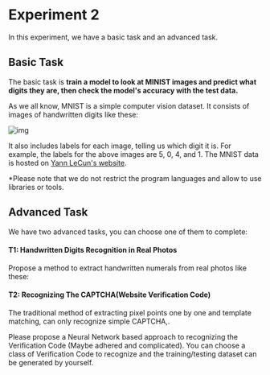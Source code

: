 # Experiment 2

In this experiment, we have a basic task and an advanced task.

## Basic Task

The basic task is **train a model to look at MINIST images and predict what digits they are, then check the model's accuracy with the test data.** 

As we all know, MNIST is a simple computer vision dataset. It consists of images of handwritten digits like these:

![img](https://www.tensorflow.org/images/MNIST.png)

It also includes labels for each image, telling us which digit it is. For example, the labels for the above images are 5, 0, 4, and 1.  The MNIST data is hosted on [Yann LeCun's website](http://yann.lecun.com/exdb/mnist/).

*Please note that we do not restrict the program languages and allow to use libraries or tools.

## Advanced Task

We have two advanced tasks, you can choose one of them to complete: 

#### T1: Handwritten Digits Recognition in Real Photos 

Propose a method to extract handwritten numerals from real photos like these:



#### T2: Recognizing The CAPTCHA(Website Verification Code)

The traditional method of extracting pixel points one by one and template matching, can only recognize simple CAPTCHA,.

Please propose a Neural Network based approach to recognizing the Verification Code (Maybe adhered and complicated). You can choose a class of Verification Code to recognize and the training/testing dataset can be generated by yourself.

